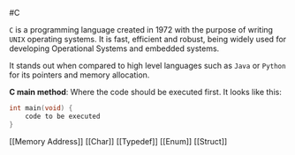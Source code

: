 #C

`C` is a programming language created in 1972 with the purpose of writing `UNIX` operating systems. It is fast, efficient and robust, being widely used for developing Operational Systems and embedded systems.

It stands out when compared to high level languages such as `Java` or `Python` for its pointers and memory allocation.

**C main method**: Where the code should be executed first. It looks like this:

```C
int main(void) {
	code to be executed
}
```

[[Memory Address]]
[[Char]]
[[Typedef]]
[[Enum]]
[[Struct]]